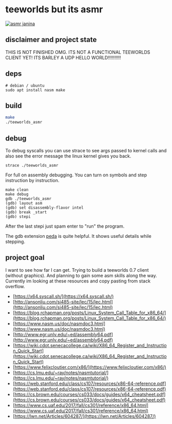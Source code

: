 # teeworlds but its asmr

[![asmr janina](https://i3.ytimg.com/vi/irZzz8Ul58Q/maxresdefault.jpg)](https://www.youtube.com/watch?v=irZzz8Ul58Q)

## disclaimer and project state

THIS IS NOT FINISHED OMG. ITS NOT A FUNCTIONAL TEEWORLDS CLIENT YET!
ITS BARLEY A UDP HELLO WORLD!!!!!!!!!!

## deps

```
# debian / ubuntu
sudo apt install nasm make
```

## build

```bash
make
./teeworlds_asmr
```

## debug

To debug syscalls you can use strace
to see args passed to kernel calls
and also see the error message the linux kernel gives you back.

```
strace ./teeworlds_asmr
```

For full on assembly debugging.
You can turn on symbols and step instruction by instruction.

```
make clean
make debug
gdb ./teeworlds_asmr
(gdb) layout asm
(gdb) set disassembly-flavor intel
(gdb) break _start
(gdb) stepi
```

After the last stepi just spam enter to "run" the program.

The gdb extension [peda](https://github.com/longld/peda) is quite helpful. It shows useful details while stepping.

## project goal

I want to see how far I can get. Trying to build a teeworlds 0.7 client (without graphics).
And planning to gain some asm skills along the way. Currently im looking at these resources and copy pasting from stack overflow.

- [https://x64.syscall.sh/](https://x64.syscall.sh/)
- [http://ansonliu.com/si485-site/lec/15/lec.html](http://ansonliu.com/si485-site/lec/15/lec.html)
- [https://blog.rchapman.org/posts/Linux_System_Call_Table_for_x86_64/](https://blog.rchapman.org/posts/Linux_System_Call_Table_for_x86_64/)
- [https://www.nasm.us/doc/nasmdoc3.html](https://www.nasm.us/doc/nasmdoc3.html)
- [http://www.egr.unlv.edu/~ed/assembly64.pdf](http://www.egr.unlv.edu/~ed/assembly64.pdf)
- [https://wiki.cdot.senecacollege.ca/wiki/X86_64_Register_and_Instruction_Quick_Start](https://wiki.cdot.senecacollege.ca/wiki/X86_64_Register_and_Instruction_Quick_Start)
- [https://www.felixcloutier.com/x86/](https://www.felixcloutier.com/x86/)
- [https://cs.lmu.edu/~ray/notes/nasmtutorial/](https://cs.lmu.edu/~ray/notes/nasmtutorial/)
- [https://web.stanford.edu/class/cs107/resources/x86-64-reference.pdf](https://web.stanford.edu/class/cs107/resources/x86-64-reference.pdf)
- [https://cs.brown.edu/courses/cs033/docs/guides/x64_cheatsheet.pdf](https://cs.brown.edu/courses/cs033/docs/guides/x64_cheatsheet.pdf)
- [https://www.cs.uaf.edu/2017/fall/cs301/reference/x86_64.html](https://www.cs.uaf.edu/2017/fall/cs301/reference/x86_64.html)
- [https://lwn.net/Articles/604287/](https://lwn.net/Articles/604287/)
